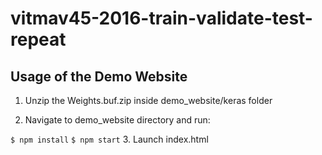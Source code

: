 # vitmav45-2016-train-validate-test-repeat

## Usage of the Demo Website

1. Unzip the Weights.buf.zip inside demo_website/keras folder

2. Navigate to demo_website directory and run:

``` $ npm install ```
``` $ npm start ```
3. Launch index.html
